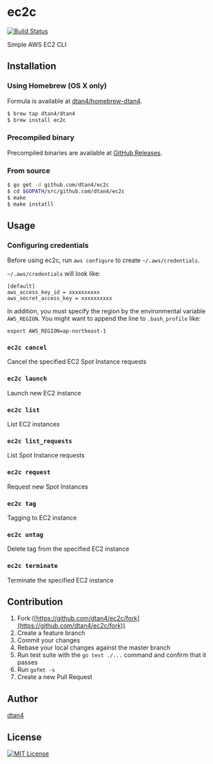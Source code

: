 # ec2c

[![Build Status](https://travis-ci.org/dtan4/ec2c.svg?branch=master)](https://travis-ci.org/dtan4/ec2c)

Simple AWS EC2 CLI

## Installation

### Using Homebrew (OS X only)

Formula is available at [dtan4/homebrew-dtan4](https://github.com/dtan4/homebrew-dtan4).

```bash
$ brew tap dtan4/dtan4
$ brew install ec2c
```

### Precompiled binary

Precompiled binaries are available at [GitHub Releases](https://github.com/dtan4/ec2c/releases).

### From source

```bash
$ go get -d github.com/dtan4/ec2c
$ cd $GOPATH/src/github.com/dtan4/ec2c
$ make
$ make instatll
```

## Usage

### Configuring credentials

Before using ec2c, run `aws configure` to create `~/.aws/credentials`.

`~/.aws/credentials` will look like:

```
[default]
aws_access_key_id = xxxxxxxxxx
aws_secret_access_key = xxxxxxxxxx
```

In addition, you must specify the region by the environmental variable `AWS_REGION`.
You might want to append the line to `.bash_profile` like:

```
export AWS_REGION=ap-northeast-1
```

### `ec2c cancel`

Cancel the specified EC2 Spot Instance requests

### `ec2c launch`

Launch new EC2 instance

### `ec2c list`

List EC2 instances

### `ec2c list_requests`

List Spot Instance requests

### `ec2c request`

Request new Spot Instances

### `ec2c tag`

Tagging to EC2 instance

### `ec2c untag`

Delete tag from the specified EC2 instance

### `ec2c terminate`

Terminate the specified EC2 instance

## Contribution

1. Fork ([https://github.com/dtan4/ec2c/fork](https://github.com/dtan4/ec2c/fork))
1. Create a feature branch
1. Commit your changes
1. Rebase your local changes against the master branch
1. Run test suite with the `go test ./...` command and confirm that it passes
1. Run `gofmt -s`
1. Create a new Pull Request

## Author

[dtan4](https://github.com/dtan4)

## License

[![MIT License](http://img.shields.io/badge/license-MIT-blue.svg?style=flat)](LICENSE)
